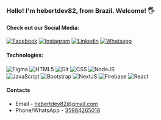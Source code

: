 ### Hello! I'm hebertdev82, from Brazil. Welcome! 🖐️

#### Check out our Social Media:

[![Facebook](https://img.shields.io/badge/Facebook-1877F2?style=for-the-badge&logo=facebook&logoColor=white)](https://www.facebook.com/hebertdev1982)
[![Instagram](https://img.shields.io/badge/Instagram-E4405F?style=for-the-badge&logo=instagram&logoColor=white)](https://www.instagram.com/hebertdev82)
[![Linkedin](https://img.shields.io/badge/LinkedIn-0077B5?style=for-the-badge&logo=linkedin&logoColor=white)](https://www.linkedin.com/in/hebertdev1982/)
[![Whatsapp](https://img.shields.io/badge/WhatsApp-25D366?style=for-the-badge&logo=whatsapp&logoColor=white)](https://wa.me/55359984265018)

#### Technologies:
<div style="display: inline_block">
    <img align="center" alt="Figma" src="https://img.shields.io/badge/Figma-F24E1E?style=for-the-badge&logo=figma&logoColor=white" >
    <img align="center" alt="HTML5" src="https://img.shields.io/badge/HTML5-E34F26?style=for-the-badge&logo=html5&logoColor=white" >
    <img align="center" alt="Git" src="https://img.shields.io/badge/GIT-E44C30?style=for-the-badge&logo=git&logoColor=white" >
    <img align="center" alt="CSS" src="https://img.shields.io/badge/CSS3-1572B6?style=for-the-badge&logo=css3&logoColor=white" >
    <img align="center" alt="NodeJS" src="https://img.shields.io/badge/Node.js-339933?style=for-the-badge&logo=nodedotjs&logoColor=white" >
  <br/>
    <img align="center" alt="JavaScript" src="https://img.shields.io/badge/JavaScript-F7DF1E?style=for-the-badge&logo=javascript&logoColor=black" >
    <img align="center" alt="Bootstrap" src="https://img.shields.io/badge/Bootstrap-563D7C?style=for-the-badge&logo=bootstrap&logoColor=white" >
    <img align="center" alt="NextJS" src="https://img.shields.io/badge/next.js-000000?style=for-the-badge&logo=nextdotjs&logoColor=white" >
    <img align="center" alt="Firebase" src="https://img.shields.io/badge/Firebase-F29D0C?style=for-the-badge&logo=firebase&logoColor=white" >
    <img align="center" alt="React" src="https://img.shields.io/badge/React-20232A?style=for-the-badge&logo=react&logoColor=61DAFB" >
  <br/>
</div>

#### Contacts
- Email - hebertdev82@gmail.com<br/>
- Phone/WhatsApp - [35984265018](https://wa.me/5535984265018)
